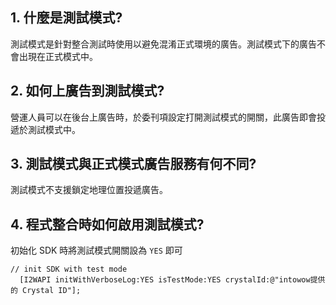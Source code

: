 ## 1. 什麼是測試模式?
測試模式是針對整合測試時使用以避免混淆正式環境的廣告。測試模式下的廣告不會出現在正式模式中。

## 2. 如何上廣告到測試模式?
營運人員可以在後台上廣告時，於委刊項設定打開測試模式的開關，此廣告即會投遞於測試模式中。

## 3. 測試模式與正式模式廣告服務有何不同?
測試模式不支援鎖定地理位置投遞廣告。

## 4. 程式整合時如何啟用測試模式?
初始化 SDK 時將測試模式開關設為 `YES` 即可
```objc
// init SDK with test mode
  [I2WAPI initWithVerboseLog:YES isTestMode:YES crystalId:@"intowow提供的 Crystal ID"];
```
